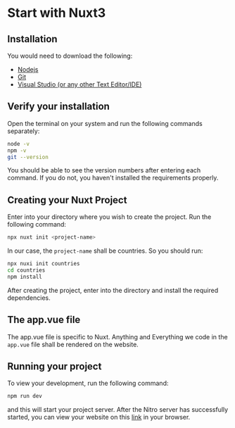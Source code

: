 # Start with Nuxt3

## Installation

You would need to download the following:

- [Nodejs](https://nodejs.org/en/download/)
- [Git](https://git-scm.com/downloads)
- [Visual Studio (or any other Text Editor/IDE)](https://code.visualstudio.com)

## Verify your installation

Open the terminal on your system and run the following commands separately:

```bash
node -v
npm -v
git --version
```

You should be able to see the version numbers after entering each command. If you do not, you haven't installed the requirements properly.

## Creating your Nuxt Project

Enter into your directory where you wish to create the project. Run the following command:

```bash
npx nuxt init <project-name>
```

In our case, the `project-name` shall be countries. So you should run:

```bash
npx nuxi init countries
cd countries
npm install
```

After creating the project, enter into the directory and install the required dependencies.

## The app.vue file

The app.vue file is specific to Nuxt. Anything and Everything we code in the `app.vue` file shall be rendered on the website.

## Running your project

To view your development, run the following command:

```bash
npm run dev
```

and this will start your project server. After the Nitro server has successfully started, you can view your website on this [link](https://localhost:3000) in your browser.
